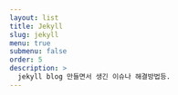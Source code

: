 ```yaml
---
layout: list
title: Jekyll
slug: jekyll
menu: true
submenu: false
order: 5
description: >
  jekyll blog 만들면서 생긴 이슈나 해결방법등.
---
```

